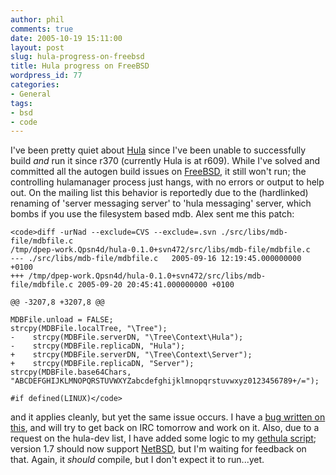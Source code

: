 ```yaml
---
author: phil
comments: true
date: 2005-10-19 15:11:00
layout: post
slug: hula-progress-on-freebsd
title: Hula progress on FreeBSD
wordpress_id: 77
categories:
- General
tags:
- bsd
- code
---
```


I've been pretty quiet about [Hula](http://www.hula-project.org/Hula_Project) since I've been unable to successfully build *and* run it since r370 (currently Hula is at r609). While I've solved and committed all the autogen build issues on [FreeBSD](http://www.freebsd.org), it still won't run; the controlling hulamanager process just hangs, with no errors or output to help out. On the mailing list this behavior is reportedly due to the (hardlinked) renaming of 'server messaging server' to 'hula messaging' server, which bombs if you use the filesystem based mdb. Alex sent me this patch:




    
    <code>diff -urNad --exclude=CVS --exclude=.svn ./src/libs/mdb-file/mdbfile.c
    /tmp/dpep-work.Qpsn4d/hula-0.1.0+svn472/src/libs/mdb-file/mdbfile.c
    --- ./src/libs/mdb-file/mdbfile.c	2005-09-16 12:19:45.000000000 +0100
    +++ /tmp/dpep-work.Qpsn4d/hula-0.1.0+svn472/src/libs/mdb-file/mdbfile.c	2005-09-20 20:45:41.000000000 +0100
    
    @@ -3207,8 +3207,8 @@
    
    MDBFile.unload = FALSE;
    strcpy(MDBFile.localTree, "\Tree");
    -    strcpy(MDBFile.serverDN, "\Tree\Context\Hula");
    -    strcpy(MDBFile.replicaDN, "Hula");
    +    strcpy(MDBFile.serverDN, "\Tree\Context\Server");
    +    strcpy(MDBFile.replicaDN, "Server");
    strcpy(MDBFile.base64Chars, "ABCDEFGHIJKLMNOPQRSTUVWXYZabcdefghijklmnopqrstuvwxyz0123456789+/=");
    
    #if defined(LINUX)</code>





and it applies cleanly, but yet the same issue occurs.  I have a [bug written on this](https://bugzilla.novell.com/show_bug.cgi?id=121894), and will try to get back on IRC tomorrow and work on it.  Also, due to a request on the hula-dev list, I have added some logic to my [gethula script](http://cryer.us/hula/gethula/); version 1.7 should now support [NetBSD](http://www.netbsd.org/), but I'm waiting for feedback on that.  Again, it *should* compile, but I don't expect it to run...yet.
